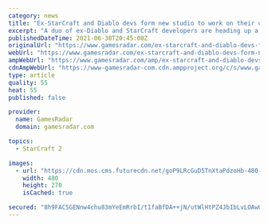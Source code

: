 ```yaml
---
category: news
title: "Ex-StarCraft and Diablo devs form new studio to work on their own RTS game"
excerpt: "A duo of ex-Diablo and StarCraft developers are heading up a new studio and starting work on an RTS game. The studio is called Uncapped Games, and it's being backed by Chinese tech conglomerate Tencent under its Lightspeed and Quantum Studios subsidiary."
publishedDateTime: 2021-06-30T20:45:00Z
originalUrl: "https://www.gamesradar.com/ex-starcraft-and-diablo-devs-form-new-studio-to-work-on-their-own-rts-game/"
webUrl: "https://www.gamesradar.com/ex-starcraft-and-diablo-devs-form-new-studio-to-work-on-their-own-rts-game/"
ampWebUrl: "https://www.gamesradar.com/amp/ex-starcraft-and-diablo-devs-form-new-studio-to-work-on-their-own-rts-game/"
cdnAmpWebUrl: "https://www-gamesradar-com.cdn.ampproject.org/c/s/www.gamesradar.com/amp/ex-starcraft-and-diablo-devs-form-new-studio-to-work-on-their-own-rts-game/"
type: article
quality: 55
heat: 55
published: false

provider:
  name: GamesRadar
  domain: gamesradar.com

topics:
  - StarCraft 2

images:
  - url: "https://cdn.mos.cms.futurecdn.net/goP9LRcGuD5TnXtaPdzoHb-480-80.jpg"
    width: 480
    height: 270
    isCached: true

secured: "8h9FACSGENnw4chu83mYeEmRrbI/t1faBfDA++jN/utWlHtPZ4JbIbLvLOAwUZOdqfAMrvHzonn9xuMz9c2RtHKqHKzMPD96/OrRo4gefVF39FtlWtNdtjWZawdcfgWGuE1LwQl9UnoOhfxi7uLf/3oFk6bPwQFIzONHU6x6dgFJqPe3+h+xjypRZOtMYoPB2SjrGkCLyBeJuYXd8yqGeeT/yGq1/qnQ2sbBKgTarTc+BLo4oPmURfo8/geJtZCmcb3Hsqxi1syH3i054yIHJEohcAD3UvsZ/+6/ymztXFtnmXRSSpRtQOWIVgd6B9pFqko/OuAo+RV0PX2IjeKzMuUa8zj5pM+s/cEwrNtn2Hs=;o9W2n/DDvR0EwWd4PMoVoQ=="
---
```


